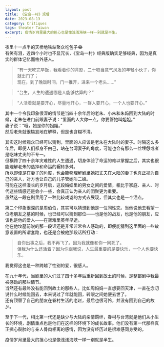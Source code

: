 ```yaml
---
layout: post
title: 《宝岛一村》观后
date: 2023-08-13
category: Critiques
tags: theater Taiwan
excerpt: 疫情岁月里最大的担心也是像浅浅海峡一样一别就是半生。
---
```

夜里十一点半的天桥地铁站聚众吃包子😂  
有笑有泪，近四个小时也不显冗长，《宝岛一村》经典版确实足够经典，因为是真实的群体记忆而格外感人。
> “有一天吃完早饭，我看着你的背影，二十啷当意气风发的年轻小伙子，你就出门了；  
现在，到了晚饭时间，门一推开，进来一个老头……”  

> “台生，人生的遭遇哪是人能够估算的？”  

> “人活着就是要开心，尽量地开心，一群人要开心，一个人也要开心。”  

其中一个令我印象很深的情节是当四十余年后的老朱、小朱和朱妈回到大陆的时候，老朱在进门前跟妻子说：“里面的人大你一点，你要管她叫姐姐。”  
妻子说：“哦，她是你的姐姐。”  
然后老朱就很尴尬地在解释，但是也含糊不清。  

其实这时候观众已经可以猜到，里面的人应该是老朱在大陆时的妻子。时隔这么多年后，即便人们都身不由己，站在台湾妻子的角度，可能也会有那么一丝埋怨或者是吃味丈夫的不专一。  
但横跨了四十余年灾难性的人生遭遇，切身体验了命运的难以掌握之后，其实也很能理解老朱的选择和命运的辗转多舛。  
所以即便是在妻子的角度，也会能够理解剧里她把丈夫在大陆的妻子也真正视为自己的亲人，对方也让自己的儿子管她叫二娘。  
可能在这样漫长的岁月后，这段婚姻里的男女之间的爱情，相比于家庭、亲人、时代这些情感还是会小一些，会真正认为亲人的团聚更为重要。  
虽然这一段在剧里用了一种比较戏谑的方式去展现，但其实也是一个泪点。

第二个印象很深的是周伯伯，其实可以猜想到他是一位同性恋。当他说他去看望一位老朋友之墓的时候，也已经可以猜到那位——也是他的战友，也是他的朋友，应该也是他的爱人——在空难里英年早逝。  
他在他坟墓前说的那一段话还是非常非常令人感动的，即便能猜到这里面的一些故意设置的所谓套路，也还是会被他那段话所打动：
> 自你出事之后，我不再飞了。因为我就像和你一同死了。    
但我为什么还活着？因为你跟我说，人生最重要的是要快乐，一个人也要快乐。  

我觉得这也是一种跨越了性别的爱，很感人。

在九十年代，当剧里的人们过了四十多年后重新回到故土的时候，是整部剧中我最被感动的那些情节。  
当然还有最终没有能回到故土的那些人，比如周妈妈一直想要回天津，一直在念叨说什么时候能回去，本来说过了年就能回，转眼之间她便去世了。  
还有顶替了自己的朋友在眷村生活的老赵，最后也很可怜，并没有回到自己的故乡。

至于下一代，相比第一代还是缺少与大陆的亲情羁绊，眷村与台湾就是他们从小生长的环境，剧情重点也是他们在这样的环境下的成长故事。他们没有第一代那样真正撕心裂肺的与亲人骨肉相离的感情，因为没有经历过是很难感同身受的。

疫情岁月里最大的担心也是像浅浅海峡一样一别就是半生。